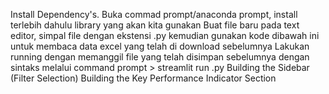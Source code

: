 Install Dependency's.  Buka commad prompt/anaconda prompt, install terlebih dahulu library yang akan kita gunakan 
Buat file baru pada text editor, simpal file dengan ekstensi .py kemudian gunakan kode dibawah ini untuk membaca data excel yang telah di download sebelumnya
Lakukan running dengan memanggil file yang telah disimpan sebelumnya dengan sintaks melalui command  prompt > streamlit run <filename>.py
Building the Sidebar (Filter Selection)
Building the Key Performance Indicator Section
